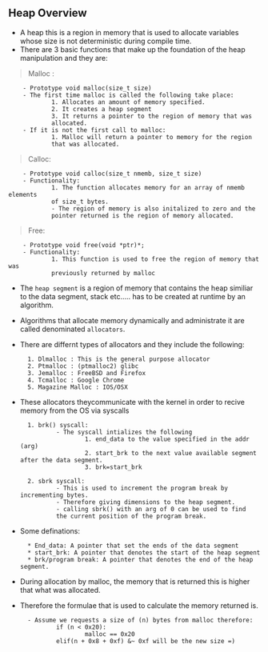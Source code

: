## Heap Overview


- A heap this is a region in memory that is used to allocate variables
whose size is not deterministic during compile time.
- There are 3 basic functions that make up the foundation of the heap 
manipulation and they are:

> Malloc :

        - Prototype void malloc(size_t size)
        - The first time malloc is called the following take place:
                1. Allocates an amount of memory specified.
                2. It creates a heap segment
                3. It returns a pointer to the region of memory that was
                allocated.
        - If it is not the first call to malloc:
                1. Malloc will return a pointer to memory for the region 
                that was allocated.
            
>Calloc:

        - Prototype void calloc(size_t nmemb, size_t size)
        - Functionality:
                1. The function allocates memory for an array of nmemb elements
                of size_t bytes.
                - The region of memory is also initalized to zero and the 
                pointer returned is the region of memory allocated.
                
> Free:

        - Prototype void free(void *ptr)*;
        - Functionality:
                1. This function is used to free the region of memory that was
                previously returned by malloc


- The `heap segment` is a region of memory that contains the heap 
similiar to the data segment, stack etc..... has to be created at runtime by 
an algorithm.
- Algorithms that allocate memory dynamically and administrate it are called 
denominated `allocators`.

- There are differnt types of allocators and they include the following:

        1. Dlmalloc : This is the general purpose allocator
        2. Ptmalloc : (ptmalloc2) glibc
        3. Jemalloc : FreeBSD and Firefox
        4. Tcmalloc : Google Chrome
        5. Magazine Malloc : IOS/OSX
        
- These allocators theycommunicate with the kernel in order to recive memory
from the OS via syscalls

        1. brk() syscall:
                - The syscall intializes the following
                        1. end_data to the value specified in the addr (arg)
                        2. start_brk to the next value available segment after the data segment.
                        3. brk=start_brk
                  
        2. sbrk syscall:
                - This is used to increment the program break by incrementing bytes.
                - Therefore giving dimensions to the heap segment.
                - calling sbrk() with an arg of 0 can be used to find 
                the current position of the program break.

- Some definations:

        * End_data: A pointer that set the ends of the data segment
        * start_brk: A pointer that denotes the start of the heap segment
        * brk/program break: A pointer that denotes the end of the heap segment.


- During allocation by malloc, the memory that is returned this is higher that what was allocated.
- Therefore the formulae that is used to calculate the memory returned is.

        - Assume we requests a size of (n) bytes from malloc therefore:
                if (n < 0x20):
                        malloc == 0x20
                elif(n + 0x8 + 0xf) &~ 0xf will be the new size =)
